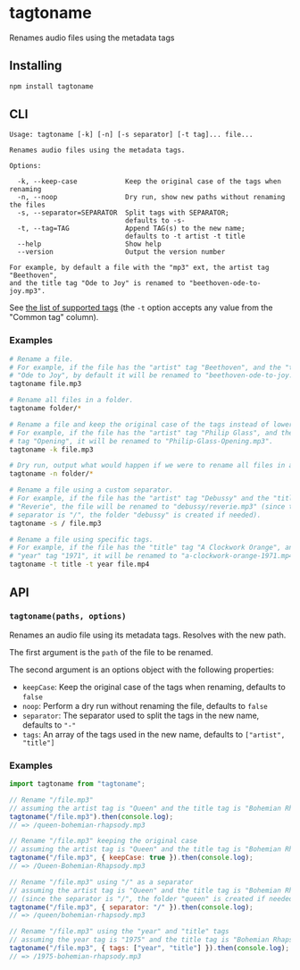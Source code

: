 # tagtoname

Renames audio files using the metadata tags

## Installing

```bash
npm install tagtoname
```

## CLI

```
Usage: tagtoname [-k] [-n] [-s separator] [-t tag]... file...

Renames audio files using the metadata tags.

Options:

  -k, --keep-case            Keep the original case of the tags when renaming
  -n, --noop                 Dry run, show new paths without renaming the files
  -s, --separator=SEPARATOR  Split tags with SEPARATOR;
                             defaults to -s-
  -t, --tag=TAG              Append TAG(s) to the new name;
                             defaults to -t artist -t title
  --help                     Show help
  --version                  Output the version number

For example, by default a file with the "mp3" ext, the artist tag "Beethoven",
and the title tag "Ode to Joy" is renamed to "beethoven-ode-to-joy.mp3".
```

See [the list of supported tags](https://github.com/Borewit/music-metadata/blob/v7.11.3/doc/common_metadata.md) (the `-t` option accepts any value from the "Common tag" column).

### Examples

```bash
# Rename a file.
# For example, if the file has the "artist" tag "Beethoven", and the "title" tag
# "Ode to Joy", by default it will be renamed to "beethoven-ode-to-joy.mp3".
tagtoname file.mp3

# Rename all files in a folder.
tagtoname folder/*
```

```bash
# Rename a file and keep the original case of the tags instead of lowercasing.
# For example, if the file has the "artist" tag "Philip Glass", and the "title"
# tag "Opening", it will be renamed to "Philip-Glass-Opening.mp3".
tagtoname -k file.mp3

# Dry run, output what would happen if we were to rename all files in a folder.
tagtoname -n folder/*

# Rename a file using a custom separator.
# For example, if the file has the "artist" tag "Debussy" and the "title" tag
# "Reverie", the file will be renamed to "debussy/reverie.mp3" (since the
# separator is "/", the folder "debussy" is created if needed).
tagtoname -s / file.mp3

# Rename a file using specific tags.
# For example, if the file has the "title" tag "A Clockwork Orange", and the
# "year" tag "1971", it will be renamed to "a-clockwork-orange-1971.mp4".
tagtoname -t title -t year file.mp4
```

## API

### `tagtoname(paths, options)`

Renames an audio file using its metadata tags. Resolves with the new path.

The first argument is the `path` of the file to be renamed.

The second argument is an options object with the following properties:

- `keepCase`: Keep the original case of the tags when renaming, defaults to `false`
- `noop`: Perform a dry run without renaming the file, defaults to `false`
- `separator`: The separator used to split the tags in the new name, defaults to `"-"`
- `tags`: An array of the tags used in the new name, defaults to `["artist", "title"]`

### Examples

```js
import tagtoname from "tagtoname";

// Rename "/file.mp3"
// assuming the artist tag is "Queen" and the title tag is "Bohemian Rhapsody"
tagtoname("/file.mp3").then(console.log);
// => /queen-bohemian-rhapsody.mp3

// Rename "/file.mp3" keeping the original case
// assuming the artist tag is "Queen" and the title tag is "Bohemian Rhapsody"
tagtoname("/file.mp3", { keepCase: true }).then(console.log);
// => /Queen-Bohemian-Rhapsody.mp3

// Rename "/file.mp3" using "/" as a separator
// assuming the artist tag is "Queen" and the title tag is "Bohemian Rhapsody"
// (since the separator is "/", the folder "queen" is created if needed).
tagtoname("/file.mp3", { separator: "/" }).then(console.log);
// => /queen/bohemian-rhapsody.mp3

// Rename "/file.mp3" using the "year" and "title" tags
// assuming the year tag is "1975" and the title tag is "Bohemian Rhapsody"
tagtoname("/file.mp3", { tags: ["year", "title"] }).then(console.log);
// => /1975-bohemian-rhapsody.mp3
```
